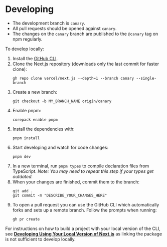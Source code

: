 # Developing

- The development branch is `canary`.
- All pull requests should be opened against `canary`.
- The changes on the `canary` branch are published to the `@canary` tag on npm regularly.

To develop locally:

1. Install the [GitHub CLI](https://github.com/cli/cli#installation).
1. Clone the Next.js repository (downloads only the last commit for faster clone):
   ```
   gh repo clone vercel/next.js --depth=1 --branch canary --single-branch
   ```
1. Create a new branch:
   ```
   git checkout -b MY_BRANCH_NAME origin/canary
   ```
1. Enable pnpm:
   ```
   corepack enable pnpm
   ```
1. Install the dependencies with:
   ```
   pnpm install
   ```
1. Start developing and watch for code changes:
   ```
   pnpm dev
   ```
1. In a new terminal, run `pnpm types` to compile declaration files from
   TypeScript.
   _Note: You may need to repeat this step if your types get outdated._
1. When your changes are finished, commit them to the branch:
   ```
   git add .
   git commit -m "DESCRIBE_YOUR_CHANGES_HERE"
   ```
1. To open a pull request you can use the GitHub CLI which automatically forks and sets up a remote branch. Follow the prompts when running:
   ```
   gh pr create
   ```

For instructions on how to build a project with your local version of the CLI,
see **[Developing Using Your Local Version of Next.js](./developing-using-local-app.md)** as linking the package is not sufficient to develop locally.
